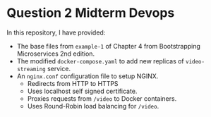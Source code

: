 # Question 2 Midterm Devops

In this repository, I have provided:
* The base files from `example-1` of Chapter 4 from Bootstrapping Microservices 2nd edition.
* The modified `docker-compose.yaml` to add new replicas of `video-streaming` service.
* An `nginx.conf` configuration file to setup NGINX.
    * Redirects from HTTP to HTTPS
    * Uses localhost self signed certificate.
    * Proxies requests from `/video` to Docker containers.
    * Uses Round-Robin load balancing for `/video`.